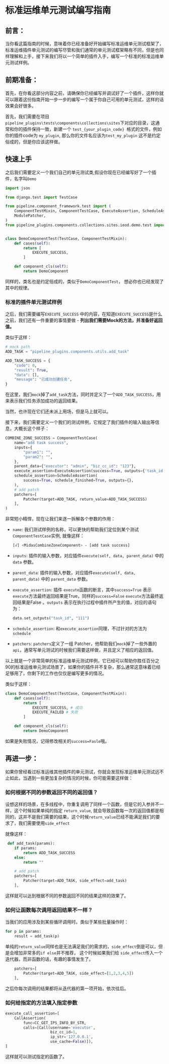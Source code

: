# 标准运维单元测试编写指南

## 前言：

当你看这篇指南的时候，意味着你已经准备好开始编写标准运维单元测试框架了，标准运维插件单元测试的编写尽管和我们通常的单元测试框架略有不同，但是也同样理解和上手，接下来我们将以一个简单的插件入手，编写一个标准的标准运维单元测试样例。

## 前期准备：

首先，在你看这部分内容之前，请确保你已经编写并调试好了一个插件，这样你就可以跟着这份指南开始一步一步的编写一个属于你自己可用的单元测试，这样的话效果会好很多。

首先，我们需要在项目`pipeline_plugins\tests\components\collections\sites`下对应的目录，这通常和你的插件保持一致，新建一个 `test_{your_plugin_code} `格式的文件，例如你的插件code为 `my_plugin`, 那么你的文件名应该为`test_my_plugin` 这不是约定俗成的，但是你应该这样做。

## 快速上手

之后我们需要定义一个我们自己的单元测试类,假设你现在已经编写好了一个插件，名字叫`Demo`

```python
import json

from django.test import TestCase

from pipeline.component_framework.test import (
    ComponentTestMixin, ComponentTestCase, ExecuteAssertion, ScheduleAssertion, Patcher, MultiPatcher,
    ModulePatcher,
)
from pipeline_plugins.components.collections.sites.ieod.demo.test import DemoComponent


class DemoComponentTest(TestCase, ComponentTestMixin):
    def cases(self):
        return [
            EXECUTE_SUCCESS,
        ]

    def component_cls(self):
        return DemoComponent
```

同样的，类名也是约定俗成的，类似于`DemoComponentTest`， 想必你也已经发现了其中的规律。

### 标准的插件单元测试样例

之后，我们需要编写`EXECUTE_SUCCESS` 中的内容，在知道`EXECUTE_SUCCESS`是什么之前，我们还有一件重要的事情要做 - **列出我们需要Mock的方法，并准备好返回值。**

类似于这样：

```python
# mock path
ADD_TASK = "pipeline_plugins.components.utils.add_task"

ADD_TASK_SUCCESS = {
    "code": 0,
    "result": True,
    "data": [],
    "message": "已成功创建任务",
}
```

在这里，我们`mock`掉了`add_task`方法，同时并定义了一个`ADD_TASK_SUCCESS`，用来表示我们任务添加成功的返回结果。

当然，也许现在它们还未派上用场，但是马上就可以。

接下来，我们需要定义一个我们的测试样例，它规定了我们插件的输入输出等信息，大概长这个样子：

```python
COMBINE_ZONE_SUCCESS = ComponentTestCase(
    name="add task success",
    inputs={
        "param1": "",
        "param2": "",
    },
    parent_data={"executor": "admin", "biz_cc_id": "123"},
    execute_assertion=ExecuteAssertion(success=True, outputs={'task_id': '111'}),
    schedule_assertion=ScheduleAssertion(
        success=True, schedule_finished=True, outputs={},
    ),
    # add patch
    patchers=[
        Patcher(target=ADD_TASK, return_value=ADD_TASK_SUCCESS)
    ],
)
```

非常短小精悍，现在让我们来逐一拆解各个参数的作用：

- `name`: 我们测试样例的名称，可以更快的帮助我们定位到某个测试`ComponentTestCase`实例, 就像这样：

  ```bash
  [√] <MidasCombineZoneComponent> - [add task success]
  ```

- `inputs`: 插件的输入参数，对应插件`execute(self, data, parent_data)` 中的 `data` 参数。

- `parent_data`: 插件的输入参数，对应插件`execute(self, data, parent_data)` 中的 `parent_data` 参数。

- `execute_assertion`:  插件 `execute`函数的断言，其中`success=True` 表示 `execute`方法最终返回结果是True，同样的`success=False` `execute`方法最终返回结果是False 。`outputs` 表示在执行过程中插件所产生的值，对应的语句为：

  ```python
  data.set_outputs("task_id", "111")
  ```

- `schedule_assertion`: 和`execute_assertion`同理，不过针对的方法为`schedule`
- `patchers`: `patchers`定义了一组 Patcher，他帮助我们`mock`掉了一些外置的`api`，通常写单元测试的时候我们需要这样做，并且定义了相应的返回值。

以上就是一个非常简单的标准运维单元测试样例，它已经可以帮助你胜任百分之90的标准运维单元测试场景了，如果你的插件并不复杂，那么通常这意味着已经足够用了，你剩下的工作也仅仅是编写更多的情况。

类似于这样：

```python
class DemoComponentTest(TestCase, ComponentTestMixin):
    def cases(self):
        return [
            EXECUTE_SUCCESS, # 成功
            EXECUTE_FAILED # 失败
        ]

    def component_cls(self):
        return DemoComponent
```

如果是失败情况，记得修改相关的`success=Fasle`哦。

##  再进一步：

如果你曾经看过标准运维其他插件的单元测试，你就会发现标准运维单元测试远不止如此，当遇到一些更加复杂的情况的时候，你可能需要这样做：

### 如何根据不同的参数返回不同的返回值？

设想这样的场景，在多线程中，你重复调用了同样一个函数，但是它的入参并不一样，这个时候如果单纯的指定 `return_value`, 就会导致函数每一次的返回值都是相同的，这并不是我们需要的结果，这个时候`return_value`已经不能满足我们的要求了，我们需要使用`side_effect`

就像这样：

```python
 def add_task(params):
    if params:
        return ADD_TASK_SUCCESS
    else:
        return ""

    # add patch
    patchers=[
        Patcher(target=ADD_TASK, side_effect=add_task)
    ],
```

这样就可以达到根据不同的参数返回不同的结果这样的效果了。

### 如何让函数每次调用返回结果不一样？

当我们的应用涉及到某些循环调用时。类似于某些批量操作时：

```python
for p in params:
	result = add_task(p)
```

单纯的`return_value`同样也是无法满足我们的需求的，`side_effect`倒是可以，但是会增加非常多的`if else`并不推荐， 这个时候如果我们给 `side_effect`传入一个迭代器，而非函数的话，有趣的事情发生了。

```python
    patchers=[
        Patcher(target=ADD_TASK, side_effect=[1,2,3,4,5])
    ],
```

之后你每次调用的结果都将从迭代器的第一项开始，依次往后。

### 如何给指定的方法填入指定参数

```python
execute_call_assertion=[
    CallAssertion(
        func=CC_GET_IPS_INFO_BY_STR,
        calls=[Call(username='executor',
                    biz_cc_id=1,
                    ip_str='127.0.0.1',
                    use_cache=False)]),
]
```

这样就可以测试指定的函数了。
